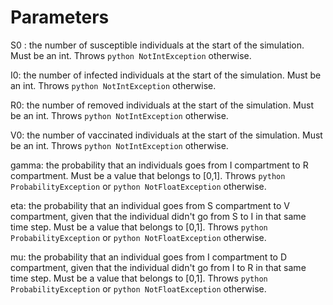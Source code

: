 # Parameters

S0 : the number of susceptible individuals at the start of the simulation. Must be an int. Throws ```python NotIntException``` otherwise.

I0: the number of infected individuals at the start of the simulation. Must be an int. Throws ```python NotIntException``` otherwise.

R0: the number of removed individuals at the start of the simulation. Must be an int. Throws ```python NotIntException``` otherwise.

V0: the number of vaccinated individuals at the start of the simulation. Must be an int. Throws ```python NotIntException``` otherwise.

gamma: the probability that an individuals goes from I compartment to R compartment. Must be a value that belongs to [0,1]. Throws ```python ProbabilityException``` or ```python NotFloatException``` otherwise. 

eta: the probability that an individual goes from S compartment to V compartment, given that the individual didn't go from S to I in that same time step. Must be a value that belongs to [0,1]. Throws ```python ProbabilityException``` or ```python NotFloatException``` otherwise. 

mu: the probability that an individual goes from I compartment to D compartment, given that the individual didn't go from I to R in that same time step. Must be a value that belongs to [0,1]. Throws ```python ProbabilityException``` or ```python NotFloatException``` otherwise. 